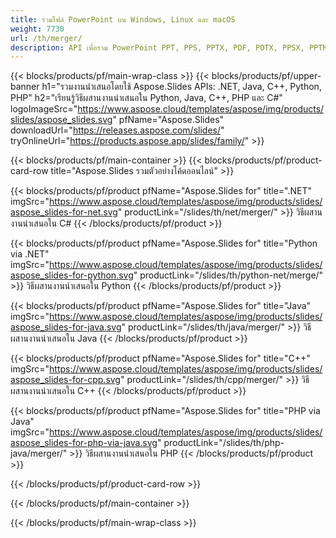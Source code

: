 ```yaml
---
title: รวมไฟล์ PowerPoint บน Windows, Linux และ macOS
weight: 7730
url: /th/merger/
description: API เพื่อรวม PowerPoint PPT, PPS, PPTX, PDF, POTX, PPSX, PPTM, PPSM, POTM, ODP & OTP
---
```


{{< blocks/products/pf/main-wrap-class >}}
{{< blocks/products/pf/upper-banner h1="รวมงานนำเสนอโดยใช้ Aspose.Slides APIs: .NET, Java, C++, Python, PHP" h2="เรียนรู้วิธีผสานงานนำเสนอใน Python, Java, C++, PHP และ C#" logoImageSrc="https://www.aspose.cloud/templates/aspose/img/products/slides/aspose_slides.svg" pfName="Aspose.Slides" downloadUrl="https://releases.aspose.com/slides/" tryOnlineUrl="https://products.aspose.app/slides/family/" >}}

{{< blocks/products/pf/main-container >}}
{{< blocks/products/pf/product-card-row title="Aspose.Slides รวมตัวอย่างโค้ดออนไลน์" >}}

{{< blocks/products/pf/product pfName="Aspose.Slides for" title=".NET" imgSrc="https://www.aspose.cloud/templates/aspose/img/products/slides/aspose_slides-for-net.svg" productLink="/slides/th/net/merger/" >}}
วิธีผสานงานนำเสนอใน C#
{{< /blocks/products/pf/product >}}

{{< blocks/products/pf/product pfName="Aspose.Slides for" title="Python via .NET" imgSrc="https://www.aspose.cloud/templates/aspose/img/products/slides/aspose_slides-for-python.svg" productLink="/slides/th/python-net/merge/" >}}
วิธีผสานงานนำเสนอใน Python
{{< /blocks/products/pf/product >}}

{{< blocks/products/pf/product pfName="Aspose.Slides for" title="Java" imgSrc="https://www.aspose.cloud/templates/aspose/img/products/slides/aspose_slides-for-java.svg" productLink="/slides/th/java/merger/" >}}
วิธีผสานงานนำเสนอใน Java
{{< /blocks/products/pf/product >}}

{{< blocks/products/pf/product pfName="Aspose.Slides for" title="C++" imgSrc="https://www.aspose.cloud/templates/aspose/img/products/slides/aspose_slides-for-cpp.svg" productLink="/slides/th/cpp/merger/" >}}
วิธีผสานงานนำเสนอใน C++
{{< /blocks/products/pf/product >}}

{{< blocks/products/pf/product pfName="Aspose.Slides for" title="PHP via Java" imgSrc="https://www.aspose.cloud/templates/aspose/img/products/slides/aspose_slides-for-php-via-java.svg" productLink="/slides/th/php-java/merger/" >}}
วิธีผสานงานนำเสนอใน PHP
{{< /blocks/products/pf/product >}}

{{< /blocks/products/pf/product-card-row >}}

{{< /blocks/products/pf/main-container >}}

{{< /blocks/products/pf/main-wrap-class >}}
